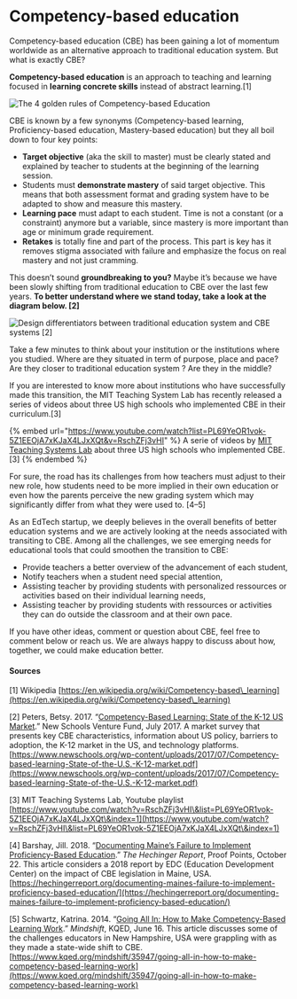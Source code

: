 # Competency-based education

Competency-based education (CBE) has been gaining a lot of momentum worldwide as an alternative approach to traditional education system. But what is exactly CBE?

**Competency-based education** is an approach to teaching and learning focused in **learning concrete skills** instead of abstract learning.\[1]

![The 4 golden rules of Competency-based Education](../.gitbook/assets/1\_yd\_jv1DDdHGtyxp\_gEtcNQ.png)

CBE is known by a few synonyms (Competency-based learning, Proficiency-based education, Mastery-based education) but they all boil down to four key points:

* **Target objective** (aka the skill to master) must be clearly stated and explained by teacher to students at the beginning of the learning session.
* Students must **demonstrate mastery** of said target objective. This means that both assessment format and grading system have to be adapted to show and measure this mastery.
* **Learning pace** must adapt to each student. Time is not a constant (or a constraint) anymore but a variable, since mastery is more important than age or minimum grade requirement.
* **Retakes** is totally fine and part of the process. This part is key has it removes stigma associated with failure and emphasize the focus on real mastery and not just cramming.

This doesn’t sound **groundbreaking to you?** Maybe it’s because we have been slowly shifting from traditional education to CBE over the last few years. **To better understand where we stand today, take a look at the diagram below. \[2]**

![Design differentiators between traditional education system and CBE systems \[2\]](../.gitbook/assets/1\_j5WHqsmqEnQIlEb6zjNBSw.png)

Take a few minutes to think about your institution or the institutions where you studied. Where are they situated in term of purpose, place and pace? Are they closer to traditional education system ? Are they in the middle?

If you are interested to know more about institutions who have successfully made this transition, the MIT Teaching System Lab has recently released a series of videos about three US high schools who implemented CBE in their curriculum.\[3]

{% embed url="https://www.youtube.com/watch?list=PL69YeOR1vok-5Z1EEOjA7xKJaX4LJxXQt&v=RschZFj3vHI" %}
A serie of videos by [MIT Teaching Systems Lab](https://www.youtube.com/channel/UCfzVImQvNXI3Km8Hthzc7yg) about three US high schools who implemented CBE. \[3]
{% endembed %}

For sure, the road has its challenges from how teachers must adjust to their new role, how students need to be more implied in their own education or even how the parents perceive the new grading system which may significantly differ from what they were used to. \[4–5]

As an EdTech startup, we deeply believes in the overall benefits of better education systems and we are actively looking at the needs associated with transiting to CBE. Among all the challenges, we see emerging needs for educational tools that could smoothen the transition to CBE:

* Provide teachers a better overview of the advancement of each student,
* Notify teachers when a student need special attention,
* Assisting teacher by providing students with personalized ressources or activities based on their individual learning needs,
* Assisting teacher by providing students with ressources or activities they can do outside the classroom and at their own pace.

If you have other ideas, comment or question about CBE, feel free to comment below or reach us. We are always happy to discuss about how, together, we could make education better.

#### Sources

\[1] Wikipedia [https://en.wikipedia.org/wiki/Competency-based\_learning](https://en.wikipedia.org/wiki/Competency-based\_learning)

\[2] Peters, Betsy. 2017. “[Competency-Based Learning: State of the K-12 US Market](https://www.newschools.org/wp-content/uploads/2017/07/Competency-based-learning-State-of-the-U.S.-K-12-market.pdf).” New Schools Venture Fund, July 2017. A market survey that presents key CBE characteristics, information about US policy, barriers to adoption, the K-12 market in the US, and technology platforms. [https://www.newschools.org/wp-content/uploads/2017/07/Competency-based-learning-State-of-the-U.S.-K-12-market.pdf](https://www.newschools.org/wp-content/uploads/2017/07/Competency-based-learning-State-of-the-U.S.-K-12-market.pdf)

\[3] MIT Teaching Systems Lab, Youtube playlist [https://www.youtube.com/watch?v=RschZFj3vHI\&list=PL69YeOR1vok-5Z1EEOjA7xKJaX4LJxXQt\&index=1](https://www.youtube.com/watch?v=RschZFj3vHI\&list=PL69YeOR1vok-5Z1EEOjA7xKJaX4LJxXQt\&index=1)

\[4] Barshay, Jill. 2018. “[Documenting Maine’s Failure to Implement Proficiency-Based Education](https://hechingerreport.org/documenting-maines-failure-to-implement-proficiency-based-education/).” _The Hechinger Report_, Proof Points, October 22. This article considers a 2018 report by EDC (Education Development Center) on the impact of CBE legislation in Maine, USA. [https://hechingerreport.org/documenting-maines-failure-to-implement-proficiency-based-education/](https://hechingerreport.org/documenting-maines-failure-to-implement-proficiency-based-education/)

\[5] Schwartz, Katrina. 2014. “[Going All In: How to Make Competency-Based Learning Work](https://www.kqed.org/mindshift/35947/going-all-in-how-to-make-competency-based-learning-work).” _Mindshift_, KQED, June 16. This article discusses some of the challenges educators in New Hampshire, USA were grappling with as they made a state-wide shift to CBE. [https://www.kqed.org/mindshift/35947/going-all-in-how-to-make-competency-based-learning-work](https://www.kqed.org/mindshift/35947/going-all-in-how-to-make-competency-based-learning-work)

